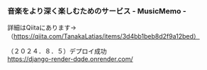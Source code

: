 ### 音楽をより深く楽しむためのサービス - MusicMemo -
詳細はQiitaにあります→（https://qiita.com/TanakaLatias/items/3d4bb1beb8d2f9a12bed）  

（２０２４．８．５）デプロイ成功  
https://django-render-dqde.onrender.com/
